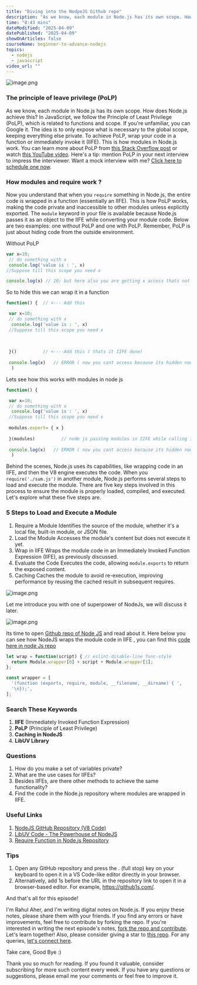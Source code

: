 ```yaml
---
title: "Diving into the NodpeJS Github repo"
description: "As we know, each module in Node.js has its own scope. How does Node.js achieve this? In JavaScript, we follow the Principle of Least Privilege (PoLP), which is related to functions and scope. If you're unfamiliar, you can Google it. The idea is to only expose what is necessary to the global scope, keeping everything else private. To achieve PoLP, wrap your code in a function or immediately invoke it (IIFE)."
time: "8:43 mins"
dateModified: "2025-04-09"
datePublished: "2025-04-09"
showOnArticles: false
courseName: beginner-to-advance-nodejs
topics:
  - nodejs
  - javascript
video_url: ""
---
```



![image.png](https://res.cloudinary.com/duojkrgue/image/upload/v1743856050/Portfolio/nodeJsCourse/5_nqk4a4.png)

### The principle of leave privilege (PoLP)

As we know, each module in Node.js has its own scope. How does Node.js achieve this? In JavaScript, we follow the Principle of Least Privilege (PoLP), which is related to functions and scope. If you're unfamiliar, you can Google it. The idea is to only expose what is necessary to the global scope, keeping everything else private. To achieve PoLP, wrap your code in a function or immediately invoke it (IIFE). This is how modules in Node.js work. You can learn more about PoLP from [this Stack Overflow post](https://stackoverflow.com/questions/6010211/in-node-js-how-would-i-follow-the-principle-of-least-privilege) or watch [this YouTube video](https://www.youtube.com/watch?v=lW_erSjyMeM&t=10s&pp=ygUYYmxvY2sgc2NvcGUgYW5kIHNob2FkaW5n). Here's a tip: mention PoLP in your next interview to impress the interviewer. Want a mock interview with me? [Click here to schedule one now](https://topmate.io/aat/).

[](https://topmate.io/aat/)

### How modules and require work ?

Now you understand that when you `require` something in Node.js, the entire code is wrapped in a function (essentially an IIFE). This is how PoLP works, making the code private and inaccessible to other modules unless explicitly exported. The `module` keyword in your file is available because Node.js passes it as an object to the IIFE while converting your module code. Below are two examples: one without PoLP and one with PoLP. Remember, PoLP is just about hiding code from the outside environment.

Without PoLP

```jsx
var x=10;
 // do something with x
 console.log('value is : ', x)
//Suppose till this scope you need x 

console.log(x) // 10; but here also you are getting x access thats not good
```

So to hide this we can wrap it in a function

```jsx
function() {  // <--- Add this

 var x=10;
 // do something with x
  console.log('value is : ', x)
 //Suppose till this scope you need x 
 
 
 
 }()          // <----Add this ( thats it IIFE done)
 
 console.log(x)   // ERROR ( now you cant access because its hidden now,  private 
  )
```

Lets see how this works with modules in node js

```jsx
function() {  

 var x=10;
 // do something with x
  console.log('value is : ', x)
 //Suppose till this scope you need x 
 
 modules.export= { x }
 
 }(modules)          // node js passing modules in IIFE while calling it
 
 console.log(x)   // ERROR ( now you cant access because its hidden now private now
  )
```

Behind the scenes, Node.js uses its capabilities, like wrapping code in an IIFE, and then the V8 engine executes the code. When you `require('./sum.js')` in another module, Node.js performs several steps to load and execute the module. There are five key steps involved in this process to ensure the module is properly loaded, compiled, and executed. Let's explore what these five steps are.

### 5 Steps to Load and Execute a Module

1. Require a Module
   Identifies the source of the module, whether it's a local file, built-in module, or JSON file.
2. Load the Module
   Accesses the module's content but does not execute it yet.
3. Wrap in IIFE
   Wraps the module code in an Immediately Invoked Function Expression (IIFE), as previously discussed.
4. Evaluate the Code
   Executes the code, allowing `module.exports` to return the exposed content.
5. Caching
   Caches the module to avoid re-execution, improving performance by reusing the cached result in subsequent requires.

![image.png](https://i.ibb.co/3TtmWXs/2.png)

Let me introduce you with one of superpower of NodeJs, we will discuss it later.

![image.png](https://i.ibb.co/whvQcYC/3.png)

Its time to open [Github repo of  Node JS](https://github1s.com/nodejs/node/blob/main/lib/internal/modules/helpers.js#L135)  and read about it. Here below you can see how NodeJS wraps the module code in IIFE , you can find this [code here in node Js repo](https://github1s.com/nodejs/node/blob/main/lib/internal/modules/cjs/loader.js#L324-L331)

```jsx
let wrap = function(script) { // eslint-disable-line func-style
  return Module.wrapper[0] + script + Module.wrapper[1];
};

const wrapper = [
  '(function (exports, require, module, __filename, __dirname) { ',
  '\n});',
];
```

### Search These Keywords

1. **IIFE** (Immediately Invoked Function Expression)
2. **PoLP** (Principle of Least Privilege)
3. **Caching in NodeJS**
4. **LibUV Library**

### Questions

1. How do you make a set of variables private?
2. What are the use cases for IIFEs?
3. Besides IIFEs, are there other methods to achieve the same functionality?
4. Find the code in the Node.js repository where modules are wrapped in IIFE.

### Useful Links

1. [NodeJS GitHub Repository (V8 Code)](https://github.com/nodejs/node/tree/main/deps/v8)
2. [LibUV Code - The Powerhouse of NodeJS](https://github.com/nodejs/node/tree/main/deps/uv)
3. [Require Function in Node.js Repository](https://github1s.com/nodejs/node/blob/main/lib/internal/modules/helpers.js#L128)

### Tips

1. Open any GitHub repository and press the . (full stop) key on your keyboard to open it in a VS Code-like editor directly in your browser.
2. Alternatively, add 1s before the URL in the repository link to open it in a browser-based editor. For example, https://github1s.com/.



And that's all for this episode!

I'm Rahul Aher, and I'm writing digital notes on Node.js. If you enjoy these notes, please share them with your friends. If you find any errors or have improvements, feel free to contribute by forking the repo. If you're interested in writing the next episode's notes, [fork the repo and contribute](https://github.com/AherRahul/portfolio-v1). Let's learn together! Also, please consider giving a star to [this repo](https://github.com/AherRahul/portfolio-v1). For any queries, [let's connect here](https://rahulaher.netlify.app/contact/).

Take care, Good Bye :) [](https://rahulaher.netlify.app/contact/)



Thank you so much for reading. If you found it valuable, consider subscribing for more such content every week. If you have any questions or suggestions, please email me your comments or feel free to improve it.

